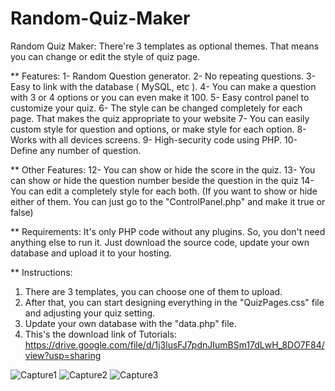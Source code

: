 # Random-Quiz-Maker
Random Quiz Maker: There're 3 templates as optional themes. That means you can change or edit the style of quiz page.

** Features:
1- Random Question generator.
2- No repeating questions.
3- Easy to link with the database ( MySQL, etc ).
4- You can make a question with 3 or 4 options or you can even make it 100.
5- Easy control panel to customize your quiz.
6- The style can be changed completely for each page. That makes the quiz appropriate to your website
7- You can easily custom style for question and options, or make style for each option.
8- Works with all devices screens.
9- High-security code using PHP.
10- Define any number of question.

** Other Features:
12- You can show or hide the score in the quiz.
13- You can show or hide the question number beside the question in the quiz
14- You can edit a completely style for each both.
(If you want to show or hide either of them. You can just go to the "ControlPanel.php" and make it true or false)

** Requirements:
It's only PHP code without any plugins. So, you don't need anything else to run it. Just download the source code, update your own database and upload it to your hosting.

** Instructions:
1. There are 3 templates, you can choose one of them to upload.
2. After that, you can start designing everything in the "QuizPages.css" file and adjusting your quiz setting.
3. Update your own database with the "data.php" file.
4. This's the download link of Tutorials: https://drive.google.com/file/d/1j3lusFJ7pdnJIumBSm17dLwH_8DO7F84/view?usp=sharing

![Capture1](https://user-images.githubusercontent.com/83116688/155501818-6576d910-9ae8-4d92-9a84-012506387197.PNG)
![Capture2](https://user-images.githubusercontent.com/83116688/155501836-7a1a34ac-1e1e-4186-91a6-9658a8f1f348.PNG)
![Capture3](https://user-images.githubusercontent.com/83116688/155501849-3cff9fe6-8b5e-4143-a4de-f5692bb47efa.PNG)

